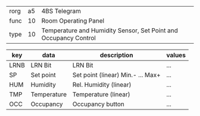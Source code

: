
|    |   |   |
| -- | - | - |
| rorg | a5 | 4BS Telegram |
| func | 10 | Room Operating Panel |
| type | 10 | Temperature and Humidity Sensor, Set Point and Occupancy Control |

| key | data | description | values |
| --- | --- | --- | --- |
  | LRNB | LRN Bit | LRN Bit | ... | 
| SP | Set point | Set point (linear)   Min.- ... Max+ | ... | 
| HUM | Humidity | Rel. Humidity (linear) | ... | 
| TMP | Temperature | Temperature (linear) | ... | 
| OCC | Occupancy | Occupancy button | ... | 

  